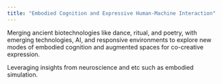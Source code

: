 ```yaml
---
title: "Embodied Cognition and Expressive Human-Machine Interaction"
---
```

Merging ancient biotechnologies like dance, ritual, and poetry, with emerging technologies, AI, and responsive environments to explore new modes of embodied cognition and augmented spaces for co-creative expression.

Leveraging insights from neuroscience and etc such as embodied simulation.
